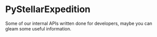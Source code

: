 # PyStellarExpedition

Some of our internal APIs written done for developers, maybe you can gleam some useful information.
